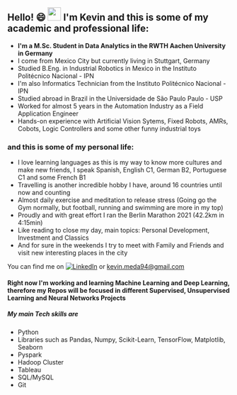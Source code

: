 ## Hello! 😄 <img src="https://raw.githubusercontent.com/MartinHeinz/MartinHeinz/master/wave.gif" width="30px"> I'm Kevin and this is some of my academic and professional life:

* __I'm a M.Sc. Student in Data Analytics in the RWTH Aachen University in Germany__
* I come from Mexico City but currently living in Stuttgart, Germany 
* Studied B.Eng. in Industrial Robotics in Mexico in the Instituto Politécnico Nacional - IPN
* I'm also Informatics Technician from the Instituto Politécnico Nacional - IPN
* Studied abroad in Brazil in the Universidade de São Paulo Paulo - USP 
* Worked for almost 5 years in the Automation Industry as a Field Application Engineer
* Hands-on experience with Artificial Vision Sytems, Fixed Robots, AMRs, Cobots, Logic Controllers and some other funny industrial toys

### and this is some of my personal life:
* I love learning languages as this is my way to know more cultures and make new friends, I speak Spanish, English C1, German B2, Portuguese C1 and some French B1
* Travelling is another incredible hobby I have, around 16 countries until now and counting 
* Almost daily exercise and meditation to release stress (Going go the Gym normally, but football, running and swimming are more in my top)
* Proudly and with great effort I ran the Berlin Marathon 2021 (42.2km in 4:15min)
* Like reading to close my day, main topics: Personal Development, Investment and Classics 
* And for sure in the weekends I try to meet with Family and Friends and visit new interesting places in the city

You can find me on  [![LinkedIn][3.2]][3] or <kevin.meda94@gmail.com>

#### Right now I'm working and learning Machine Learning and Deep Learning, therefore my Repos will be focused in different Supervised, Unsupervised Learning and Neural Networks Projects
##### My main Tech skills are
* Python
* Libraries such as Pandas, Numpy, Scikit-Learn, TensorFlow, Matplotlib, Seaborn 
* Pyspark 
* Hadoop Cluster 
* Tableau 
* SQL/MySQL 
* Git

<!-- Icons -->

[3.2]: https://raw.githubusercontent.com/MartinHeinz/MartinHeinz/master/linkedin-3-16.png (LinkedIn icon without padding)

<!-- Links to your social media accounts -->

[3]: https://www.linkedin.com/in/kevinmeda/
<!--
**Kevin-Med/Kevin-Med** is a ✨ _special_ ✨ repository because its `README.md` (this file) appears on your GitHub profile.

Here are some ideas to get you started:

- 🔭 I’m currently working on ...
- 🌱 I’m currently learning ...
- 👯 I’m looking to collaborate on ...
- 🤔 I’m looking for help with ...
- 💬 Ask me about ...
- 📫 How to reach me: ...
- 😄 Pronouns: ...
- ⚡ Fun fact: ...
-->
